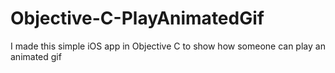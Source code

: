 # Objective-C-PlayAnimatedGif
I made this simple iOS app in Objective C to show how someone can play an animated gif 
